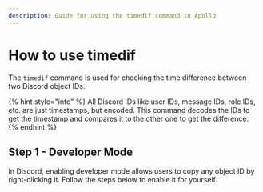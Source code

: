 ```yaml
---
description: Guide for using the timedif command in Apollo
---
```


# How to use timedif

The `timedif` command is used for checking the time difference between two Discord object IDs.&#x20;

{% hint style="info" %}
All Discord IDs like user IDs, message IDs, role IDs, etc. are just timestamps, but encoded. This command decodes the IDs to get the timestamp and compares it to the other one to get the difference.
{% endhint %}

## Step 1 - Developer Mode

In Discord, enabling developer mode allows users to copy any object ID by right-clicking it. Follow the steps below to enable it for yourself.



##
